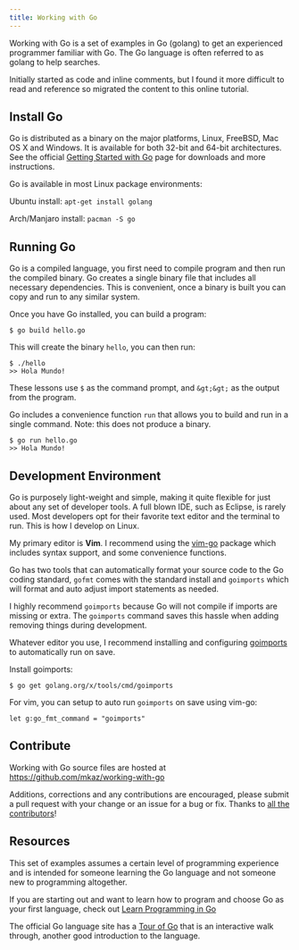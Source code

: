 ```yaml
---
title: Working with Go
---
```


Working with Go is a set of examples in Go (golang) to get an experienced programmer familiar with Go. The Go language is often referred to as golang to help searches.

Initially started as code and inline comments, but I found it more difficult to read and reference so migrated the content to this online tutorial.

## Install Go

Go is distributed as a binary on the major platforms, Linux, FreeBSD, Mac OS X and Windows. It is available for both 32-bit and 64-bit architectures. See the official <a href="http://golang.org/doc/install">Getting Started with Go</a> page for downloads and more instructions.

Go is available in most Linux package environments:

Ubuntu install: `apt-get install golang`

Arch/Manjaro install: `pacman -S go`


## Running Go

Go is a compiled language, you first need to compile program and then run the compiled binary. Go creates a single binary file that includes all necessary dependencies. This is convenient, once a binary is built you can copy and run to any similar system.

Once you have Go installed, you can build a program:

```
$ go build hello.go
```

This will create the binary `hello`, you can then run:

```
$ ./hello
>> Hola Mundo!
```

These lessons use `$` as the command prompt, and `&gt;&gt;` as the output from the program.

Go includes a convenience function `run` that allows you to build and run in a single command. Note: this does not produce a binary.

```
$ go run hello.go
>> Hola Mundo!
```

## Development Environment

Go is purposely light-weight and simple, making it quite flexible for just about any set of developer tools. A full blown IDE, such as Eclipse, is rarely used. Most developers opt for their favorite text editor and the terminal to run. This is how I develop on Linux.



My primary editor is **Vim**. I recommend using the <a href="https://github.com/fatih/vim-go">vim-go</a> package which includes syntax support, and some convenience functions.



Go has two tools that can automatically format your source code to the Go coding standard, `gofmt` comes with the standard install and `goimports` which will format and auto adjust import statements as needed.



I highly recommend `goimports` because Go will not compile if imports are missing or extra. The `goimports` command saves this hassle when adding removing things during development.

Whatever editor you use, I recommend installing and configuring <a href="https://godoc.org/golang.org/x/tools/cmd/goimports">goimports</a> to automatically run on save.

Install goimports:

```
$ go get golang.org/x/tools/cmd/goimports
```

For vim, you can setup to auto run `goimports` on save using vim-go:

```
let g:go_fmt_command = "goimports"
```

## Contribute

Working with Go source files are hosted at <a href="https://github.com/mkaz/working-with-go">https://github.com/mkaz/working-with-go</a>


Additions, corrections and any contributions are encouraged, please submit a pull request with your change or an issue for a bug or fix. Thanks to <a href="https://github.com/mkaz/working-with-go/graphs/contributors">all the contributors</a>!


## Resources

This set of examples assumes a certain level of programming experience and is intended for someone learning the Go language and not someone new to programming altogether.

If you are starting out and want to learn how to program and choose Go as your first language, check out <a href="http://www.golang-book.com/">Learn Programming in Go</a>

The official Go language site has a <a href="http://tour.golang.org/">Tour of Go</a> that is an interactive walk through, another good introduction to the language.
